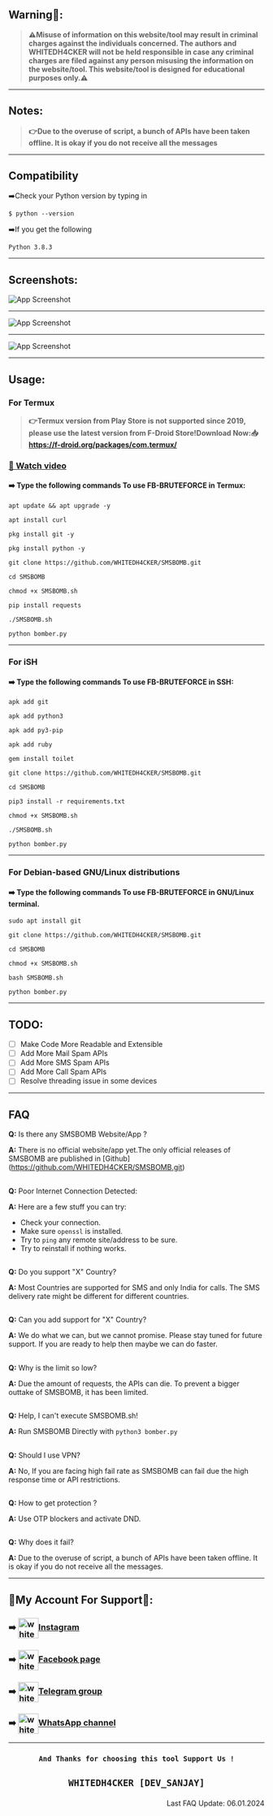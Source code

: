 ## Warning🚨:

>**⚠️Misuse of information on this website/tool may result in criminal charges against the individuals concerned.  The authors and WHITEDH4CKER will not be held responsible in case any criminal charges are filed against any person misusing the information on the website/tool. This website/tool is designed for educational purposes only.⚠️**
***
## Notes:
>**👉Due to the overuse of script, a bunch of APIs have been taken offline. It is okay if you do not receive all the messages**
***

## Compatibility
➡️Check your Python version by typing in
```shell script
$ python --version
```
➡️If you get the following
```shell script
Python 3.8.3
```
***
## Screenshots:
![App Screenshot](https://github.com/WHITEDH4CKER/SMSBOMB/blob/main/utils/Screenshots/Screenshot_1.jpg)
***
![App Screenshot](https://github.com/WHITEDH4CKER/SMSBOMB/blob/main/utils/Screenshots/Screenshot_2.jpg)
***
![App Screenshot](https://github.com/WHITEDH4CKER/SMSBOMB/blob/main/utils/Screenshots/Screenshot_3.jpg)
***
## Usage:
### For Termux
> **👉Termux version from Play Store is not supported since 2019, please use the latest version from F-Droid Store!Download Now:📥 https://f-droid.org/packages/com.termux/**

### [📸 Watch video](https://www.instagram.com/reel/Cxm3ORdvF-V/?igshid=MzRlODBiNWFlZA==)

#### ➡️ Type the following commands To use FB-BRUTEFORCE in Termux:

```shell script
apt update && apt upgrade -y
```

```shell script
apt install curl
```

```shell script
pkg install git -y
```

```shell script
pkg install python -y
```

```shell script
git clone https://github.com/WHITEDH4CKER/SMSBOMB.git
```

```shell script
cd SMSBOMB
```

```shell script
chmod +x SMSBOMB.sh
```

```shell script
pip install requests
```

```shell script
./SMSBOMB.sh
```

```shell script
python bomber.py
```
***

### For iSH

#### ➡️ Type the following commands To use FB-BRUTEFORCE in SSH:

```shell script
apk add git
```
```shell script
apk add python3
```
```shell script
apk add py3-pip
```
```shell script
apk add ruby
```
```shell script
gem install toilet
```
```shell script
git clone https://github.com/WHITEDH4CKER/SMSBOMB.git
```
```shell script
cd SMSBOMB
```
```shell script
pip3 install -r requirements.txt
```
```shell script
chmod +x SMSBOMB.sh
```
```shell script
./SMSBOMB.sh
```
```shell script
python bomber.py
```
***

### For Debian-based GNU/Linux distributions

#### ➡️ Type the following commands To use FB-BRUTEFORCE in GNU/Linux terminal.

```shell script
sudo apt install git
```
```shell script
git clone https://github.com/WHITEDH4CKER/SMSBOMB.git
```
```shell script
cd SMSBOMB
```
```shell script
chmod +x SMSBOMB.sh
```
```shell script
bash SMSBOMB.sh
```
```shell script
python bomber.py
```
***

## TODO:
 - [ ] Make Code More Readable and Extensible 
 - [ ] Add More Mail Spam APIs 
 - [ ] Add More SMS Spam APIs 
 - [ ] Add More Call Spam APIs 
 - [ ] Resolve threading issue in some devices
***

## FAQ

**Q:** Is there any SMSBOMB Website/App ?

**A:** There is no official website/app yet.The only official releases of SMSBOMB are published in [Github] (https://github.com/WHITEDH4CKER/SMSBOMB.git)

##
**Q:** Poor Internet Connection Detected:

**A:** Here are a few stuff you can try:
- Check your connection.
- Make sure `openssl` is installed.
- Try to `ping` any remote site/address to be sure.
- Try to reinstall if nothing works.

##
**Q:** Do you support "X" Country?

**A:** Most Countries are supported for SMS and only India for calls. The SMS delivery rate might be different for different countries.

##
**Q:** Can you add support for "X" Country?

**A:** We do what we can, but we cannot promise. Please stay tuned for future support. If you are ready to help then maybe we can do faster.

##
**Q:** Why is the limit so low?

**A:** Due the amount of requests, the APIs can die. To prevent a bigger outtake of SMSBOMB, it has been limited. 

##
**Q:** Help, I can't execute SMSBOMB.sh!

**A:** Run SMSBOMB Directly with `python3 bomber.py`

##
**Q:** Should I use VPN?

**A:** No, If you are facing high fail rate as SMSBOMB can fail due the high response time or API restrictions.

##
**Q:** How to get protection ?

**A:** Use OTP blockers and activate DND.

##
**Q:** Why does it fail?

**A:** Due to the overuse of script, a bunch of APIs have been taken offline. It is okay if you do not receive all the messages.
***

## 👤My Account For Support👤:

### <p align="left"> ➡️ <a href="https://instagram.com/whitedh4cker" target="blank"><img align="center" src="https://raw.githubusercontent.com/rahuldkjain/github-profile-readme-generator/master/src/images/icons/Social/instagram.svg" alt="whitedh4cker" height="40" width="40" /></a>[Instagram](https://Instagram.com/WHITEDH4CKER)</p>

### <p align="left">  ➡️ <a href="https://www.facebook.com/WHITEDH4CKER" target="blank"><img align="center" src="https://github.com/gauravghongde/social-icons/blob/master/SVG/Color/Facebook.svg" alt="whitedh4cker" height="40" width="40" /></a>[Facebook page](https://www.facebook.com/WHITEDH4CKER)</p>

### <p align="left"> ➡️ <a href="https://t.me/WHITEDH4CKER" target="blank"><img align="center" src="https://github.com/gauravghongde/social-icons/blob/master/SVG/Color/Telegram.svg" alt="whitedh4cker" height="40" width="40" /></a>[Telegram group](https://t.me/WHITEDR00M)</p>

### <p align="left">  ➡️ <a href="https://whatsapp.com/channel/0029VaIlY264IBh9T2iaey0r" target="blank"><img align="center" src="https://github.com/gauravghongde/social-icons/blob/master/SVG/Color/WhatsApp.svg" alt="whitedh4cker" height="40" width="40" /></a>[WhatsApp channel](https://whatsapp.com/channel/0029VaIlY264IBh9T2iaey0r)</p>

***
### <p align="center">```And Thanks for choosing this tool Support Us !``` 
  
 ## <p align="center">```WHITEDH4CKER [DEV_SANJAY]```

<p align="right"> Last FAQ Update: 06.01.2024 </p>

